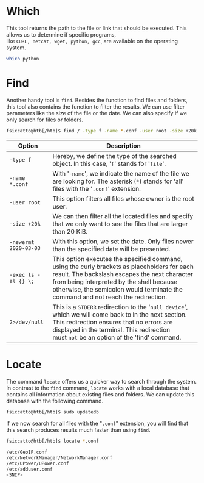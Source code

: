 # Which
This tool returns the path to the file or link that should be executed. This allows us to determine if specific programs, like `CURL, netcat, wget, python, gcc`, are available on the operating system.
```bash
which python
```
# Find
Another handy tool is `find`. Besides the function to find files and folders, this tool also contains the function to filter the results. We can use filter parameters like the size of the file or the date. We can also specify if we only search for files or folders.
```bash
fsiccatto@htb[/htb]$ find / -type f -name *.conf -user root -size +20k -newermt 2020-03-03 -exec ls -al {} \; 2>/dev/null
```

| **Option**            | **Description**                                                                                                                                                                                                                                                                |
| --------------------- | ------------------------------------------------------------------------------------------------------------------------------------------------------------------------------------------------------------------------------------------------------------------------------ |
| `-type f`             | Hereby, we define the type of the searched object. In this case, '`f`' stands for '`file`'.                                                                                                                                                                                    |
| `-name *.conf`        | With '`-name`', we indicate the name of the file we are looking for. The asterisk (`*`) stands for 'all' files with the '`.conf`' extension.                                                                                                                                   |
| `-user root`          | This option filters all files whose owner is the root user.                                                                                                                                                                                                                    |
| `-size +20k`          | We can then filter all the located files and specify that we only want to see the files that are larger than 20 KiB.                                                                                                                                                           |
| `-newermt 2020-03-03` | With this option, we set the date. Only files newer than the specified date will be presented.                                                                                                                                                                                 |
| `-exec ls -al {} \;`  | This option executes the specified command, using the curly brackets as placeholders for each result. The backslash escapes the next character from being interpreted by the shell because otherwise, the semicolon would terminate the command and not reach the redirection. |
| `2>/dev/null`         | This is a `STDERR` redirection to the '`null device`', which we will come back to in the next section. This redirection ensures that no errors are displayed in the terminal. This redirection must `not` be an option of the 'find' command.                                  |
# Locate
The command `locate` offers us a quicker way to search through the system. In contrast to the `find` command, `locate` works with a local database that contains all information about existing files and folders. We can update this database with the following command.
```bash
fsiccatto@htb[/htb]$ sudo updatedb
```

If we now search for all files with the "`.conf`" extension, you will find that this search produces results much faster than using `find`.
```bash
fsiccatto@htb[/htb]$ locate *.conf

/etc/GeoIP.conf
/etc/NetworkManager/NetworkManager.conf
/etc/UPower/UPower.conf
/etc/adduser.conf
<SNIP>
```
